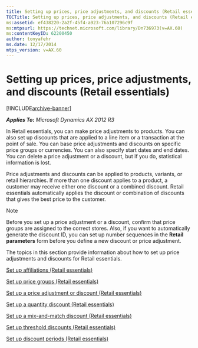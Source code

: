 ```yaml
---
title: Setting up prices, price adjustments, and discounts (Retail essentials)
TOCTitle: Setting up prices, price adjustments, and discounts (Retail essentials)
ms:assetid: ef438220-2a2f-45f4-a923-76a107296c9f
ms:mtpsurl: https://technet.microsoft.com/library/Dn736973(v=AX.60)
ms:contentKeyID: 62200450
author: tonyafehr
ms.date: 12/17/2014
mtps_version: v=AX.60
---
```


# Setting up prices, price adjustments, and discounts (Retail essentials) 


[!INCLUDE[archive-banner](includes/archive-banner.md)]


_**Applies To:** Microsoft Dynamics AX 2012 R3_

In Retail essentials, you can make price adjustments to products. You can also set up discounts that are applied to a line item or a transaction at the point of sale. You can base price adjustments and discounts on specific price groups or currencies. You can also specify start dates and end dates. You can delete a price adjustment or a discount, but if you do, statistical information is lost.

Price adjustments and discounts can be applied to products, variants, or retail hierarchies. If more than one discount applies to a product, a customer may receive either one discount or a combined discount. Retail essentials automatically applies the discount or combination of discounts that gives the best price to the customer.


> [!NOTE]
> <P>Before you set up a price adjustment or a discount, confirm that price groups are assigned to the correct stores. Also, if you want to automatically generate the discount ID, you can set up number sequences in the <STRONG>Retail parameters</STRONG> form before you define a new discount or price adjustment.</P>



The topics in this section provide information about how to set up price adjustments and discounts for Retail essentials.

[Set up affiliations (Retail essentials)](set-up-affiliations-retail-essentials.md)

[Set up price groups (Retail essentials)](set-up-price-groups-retail-essentials.md)

[Set up a price adjustment or discount (Retail essentials)](set-up-a-price-adjustment-or-discount-retail-essentials.md)

[Set up a quantity discount (Retail essentials)](set-up-a-quantity-discount-retail-essentials.md)

[Set up a mix-and-match discount (Retail essentials)](set-up-a-mix-and-match-discount-retail-essentials.md)

[Set up threshold discounts (Retail essentials)](set-up-threshold-discounts-retail-essentials.md)

[Set up discount periods (Retail essentials)](set-up-discount-periods-retail-essentials.md)

  


